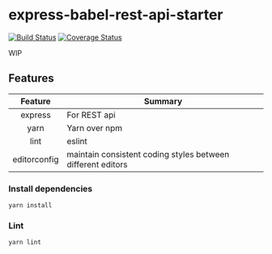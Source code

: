 # express-babel-rest-api-starter
[![Build Status](https://travis-ci.org/patrickkang/express-babel-rest-api-starter.svg?branch=master)](https://travis-ci.org/patrickkang/express-babel-rest-api-starter)
[![Coverage Status](https://coveralls.io/repos/github/patrickkang/express-babel-rest-api-starter/badge.svg?branch=master)](https://coveralls.io/github/patrickkang/express-babel-rest-api-starter?branch=master)


WIP

## Features
|Feature|Summary|
|:---:|---|
|express|For REST api|
|yarn|Yarn over npm|
|lint|eslint|
|editorconfig|maintain consistent coding styles between different editors|

### Install dependencies
```
yarn install
```

### Lint
```
yarn lint
```
